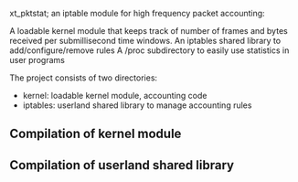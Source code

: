 xt_pktstat; an iptable module for high frequency packet accounting:

A loadable kernel module that keeps track of number of frames and bytes received per submillisecond time windows.
An iptables shared library to add/configure/remove rules
A /proc subdirectory to easily use statistics in user programs

The project consists of two directories:
- kernel: loadable kernel module, accounting code
- iptables: userland shared library to manage accounting rules

Compilation of kernel module
----------------------------


Compilation of userland shared library
--------------------------------------

